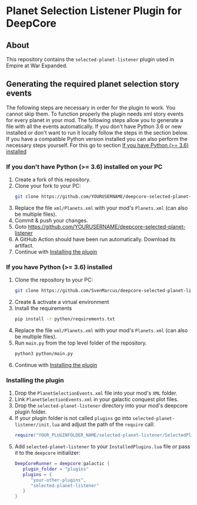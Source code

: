 # Planet Selection Listener Plugin for DeepCore

## About

This repository contains the `selected-planet-listener` plugin used in Empire at War Expanded.

## Generating the required planet selection story events

The following steps are necessary in order for the plugin to work. You cannot skip them.
To function properly the plugin needs xml story events for every planet in your mod.
The following steps allow you to generate a file with all the events automatically.
If you don't have Python 3.6 or new installed or don't want to run it locally follow the steps in the section below.
If you have a compatible Python version installed you can also perform the necessary steps yourself. For this go to section [If you have Python (>= 3.6) installed](#if-you-have-python--36-installed)

### If you don't have Python (>= 3.6) installed on your PC

1. Create a fork of this repository.
2. Clone your fork to your PC:
   ```bash
   git clone https://github.com/YOURUSERNAME/deepcore-selected-planet-listener
   ```
3. Replace the file `xml/Planets.xml` with your mod's `Planets.xml` (can also be multiple files).
4. Commit & push your changes.
5. Goto https://github.com/YOURUSERNAME/deepcore-selected-planet-listener
6. A GitHub Action should have been run automatically. Download its artifact.
7. Continue with [Installing the plugin](#installing-the-plugin)


### If you have Python (>= 3.6) installed
1. Clone the repository to your PC:
   ```bash
   git clone https://github.com/SvenMarcus/deepcore-selected-planet-listener
   ```
2. Create & activate a virtual environment
3. Install the requirements
   ```bash
   pip install -r python/requirements.txt
   ```
3. Replace the file `xml/Planets.xml` with your mod's `Planets.xml` (can also be multiple files).
4. Run `main.py` from the top level folder of the repository.
   ```bash
   python3 python/main.py
   ```
5. Continue with [Installing the plugin](#installing-the-plugin)

### Installing the plugin
1. Drop the `PlanetSelectionEvents.xml` file into your mod's `XML` folder.
2. Link `PlanetSelectionEvents.xml` in your galactic conquest plot files.
3. Drop the `selected-planet-listener` directory into your mod's deepcore plugin folder.
4. If your plugin folder is not called `plugins` go into `selected-planet-listener/init.lua` and adjust the path of the `require` call:
   ```lua
   require("YOUR_PLUGINFOLDER_NAME/selected-planet-listener/SelectedPlanetChangedEvent")
   ```
5. Add `selected-planet-listener` to your `InstalledPlugins.lua` file or pass it to the `deepcore` initializer:
   ```lua
   DeepCoreRunner = deepcore:galactic {
      plugin_folder = "plugins"
      plugins = {
         "your-other-plugins",
         "selected-planet-listener"
      }
   }
   ```